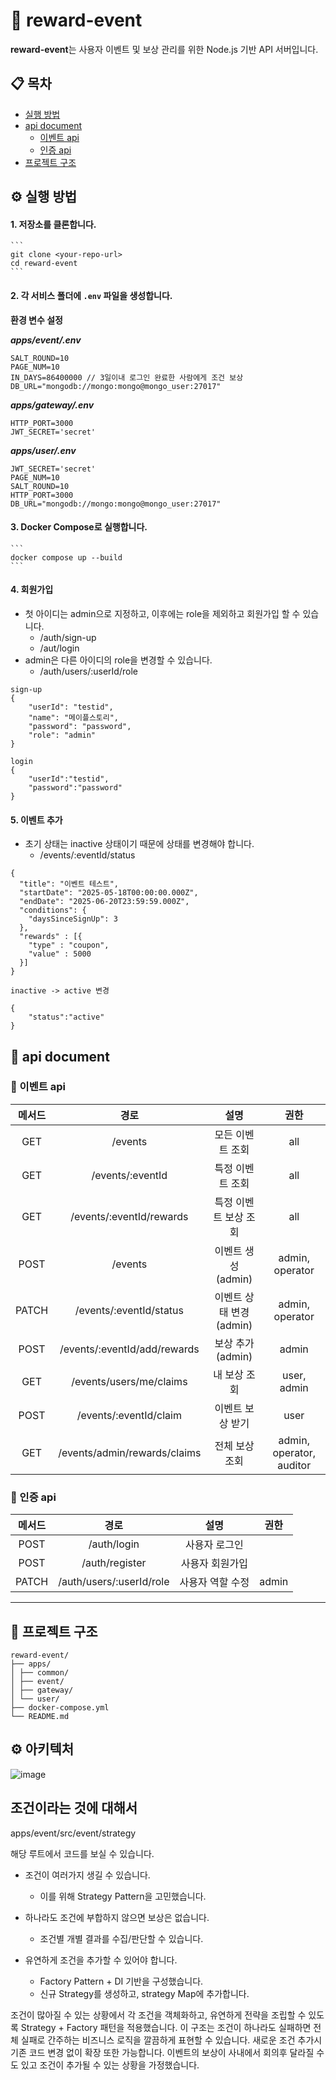 # 🚀 reward-event

**reward-event**는 사용자 이벤트 및 보상 관리를 위한 Node.js 기반 API 서버입니다.

## 📋 목차

- [실행 방법](#실행-방법)
- [api document](#api-document)
    - [이벤트 api](#이벤트-api)
    - [인증 api](#인증-api)
- [프로젝트 구조](#프로젝트-구조)

## ⚙️ 실행 방법

#### 1. 저장소를 클론합니다.
    ```
    git clone <your-repo-url>
    cd reward-event
    ```
#### 2. 각 서비스 폴더에 `.env` 파일을 생성합니다.

__환경 변수 설정__

__*apps/event/.env*__
  ```
  SALT_ROUND=10
  PAGE_NUM=10
  IN_DAYS=86400000 // 3일이내 로그인 완료한 사람에게 조건 보상
  DB_URL="mongodb://mongo:mongo@mongo_user:27017"
  ```

__*apps/gateway/.env*__
  ```
  HTTP_PORT=3000
  JWT_SECRET='secret'
  ```

__*apps/user/.env*__
  ```
  JWT_SECRET='secret'
  PAGE_NUM=10
  SALT_ROUND=10
  HTTP_PORT=3000
  DB_URL="mongodb://mongo:mongo@mongo_user:27017"
  ```

#### 3. Docker Compose로 실행합니다.
    ```
    docker compose up --build
    ```
#### 4. 회원가입

- 첫 아이디는 admin으로 지정하고, 이후에는 role을 제외하고 회원가입 할 수 있습니다.
    - /auth/sign-up
    - /aut/login
- admin은 다른 아이디의 role을 변경할 수 있습니다.
    - /auth/users/:userId/role 

```
sign-up
{
    "userId": "testid",
    "name": "메이플스토리",
    "password": "password",
    "role": "admin"
}

login
{
    "userId":"testid",
    "password":"password"
}
```

#### 5. 이벤트 추가

- 초기 상태는 inactive 상태이기 때문에 상태를 변경해야 합니다. 
    - /events/:eventId/status

```
{
  "title": "이벤트 테스트",
  "startDate": "2025-05-18T00:00:00.000Z",
  "endDate": "2025-06-20T23:59:59.000Z",
  "conditions": {
    "daysSinceSignUp": 3
  },
  "rewards" : [{
    "type" : "coupon",
    "value" : 5000
  }]
}

inactive -> active 변경

{
    "status":"active"
}
```


## 📝 api document

### 🎉 이벤트 api


| 메서드 | 경로 | 설명 | 권한 |
| :----: | :------------------------------------------: | :----------------------------: | :-------------------------: |
|  GET   | /events                                    | 모든 이벤트 조회                | all                        |
|  GET   | /events/:eventId                           | 특정 이벤트 조회                | all                        |
|  GET   | /events/:eventId/rewards                   | 특정 이벤트 보상 조회           | all                        |
|  POST  | /events                                    | 이벤트 생성 (admin)             | admin, operator            |
| PATCH  | /events/:eventId/status                    | 이벤트 상태 변경 (admin)        | admin, operator            |
|  POST  | /events/:eventId/add/rewards               | 보상 추가 (admin)               | admin                      |
|  GET   | /events/users/me/claims                    | 내 보상 조회                    | user, admin                |
|  POST  | /events/:eventId/claim                     | 이벤트 보상 받기                | user                       |
|  GET   | /events/admin/rewards/claims               | 전체 보상 조회                  | admin, operator, auditor   |


### 🔐 인증 api

| 메서드 | 경로 | 설명 | 권한 |
| :----: | :------------------------------------------: | :----------------------------: | :-------------------------: |
|  POST  | /auth/login                                 | 사용자 로그인                   |                            |
|  POST  | /auth/register                              | 사용자 회원가입                 |                            |
| PATCH  | /auth/users/:userId/role                    | 사용자 역할 수정                | admin                      |

---

## 📁 프로젝트 구조
```
reward-event/
├── apps/
│ ├── common/
│ ├── event/
│ ├── gateway/
│ └── user/
├── docker-compose.yml
└── README.md
```

## ⚙️ 아키텍처


![image](https://github.com/user-attachments/assets/2bca432b-6017-4106-8e8d-8086200e42ba)

## 조건이라는 것에 대해서

apps/event/src/event/strategy

해당 루트에서 코드를 보실 수 있습니다.

- 조건이 여러가지 생길 수 있습니다.
	- 이를 위해 Strategy Pattern을 고민했습니다.
	
- 하나라도 조건에 부합하지 않으면 보상은 없습니다.
	- 조건별 개별 결과를 수집/판단할 수 있습니다.
	
- 유연하게 조건을 추가할 수 있어야 합니다.
	- Factory Pattern + DI 기반을 구성했습니다.
	- 신규 Strategy를 생성하고, strategy Map에 추가합니다.

조건이 많아질 수 있는 상황에서 각 조건을 객체화하고, 유연하게 전략을 조립할 수 있도록 Strategy + Factory 패턴을 적용했습니다.
이 구조는 조건이 하나라도 실패하면 전체 실패로 간주하는 비즈니스 로직을 깔끔하게 표현할 수 있습니다.
새로운 조건 추가시 기존 코드 변경 없이 확장 또한 가능합니다. 
이벤트의 보상이 사내에서 회의후 달라질 수도 있고 조건이 추가될 수 있는 상황을 가정했습니다.
